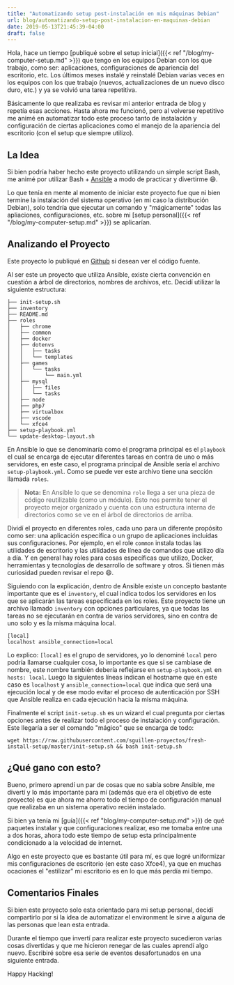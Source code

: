 ```yaml
---
title: "Automatizando setup post-instalación en mis máquinas Debian"
url: blog/automatizando-setup-post-instalacion-en-maquinas-debian
date: 2019-05-13T21:45:39-04:00
draft: false
---
```


Hola, hace un tiempo [publiqué sobre el setup inicial]({{< ref "/blog/my-computer-setup.md" >}}) que tengo en los equipos Debian con los que trabajo, como ser: aplicaciones, configuraciones de apariencia del escritorio, etc. Los últimos meses instalé y reinstalé Debian varias veces en los equipos con los que trabajo (nuevos, actualizaciones de un nuevo disco duro, etc.) y ya se volvió una tarea repetitiva.

Básicamente lo que realizaba es revisar mi anterior entrada de blog y repetía esas acciones. Hasta ahora me funcionó, pero al volverse repetitivo me animé en automatizar todo este proceso tanto de instalación y configuración de ciertas aplicaciones como el manejo de la apariencia del escritorio (con el setup que siempre utilizo).


## La Idea
Si bien podría haber hecho este proyecto utilizando un simple script Bash, me animé por utilizar Bash + [Ansible](https://docs.ansible.com/) a modo de practicar y divertirme :smile:.

Lo que tenía en mente al momento de iniciar este proyecto fue que ni bien termine la instalación del sistema operativo (en mi caso la distribución Debian), solo tendría que ejecutar un comando y "mágicamente" todas las apliaciones, configuraciones, etc. sobre mi [setup personal]({{< ref "/blog/my-computer-setup.md" >}}) se aplicarían.

## Analizando el Proyecto
Este proyecto lo publiqué en [Github](https://github.com/sguillen-proyectos/fresh-install-setup/) si desean ver el código fuente.

Al ser este un proyecto que utiliza Ansible, existe cierta convención en cuestión a árbol de directorios, nombres de archivos, etc. Decidí utilizar la siguiente estructura:

```
├── init-setup.sh
├── inventory
├── README.md
├── roles
│   ├── chrome
│   ├── common
│   ├── docker
│   ├── dotenvs
│   │   ├── tasks
│   │   └── templates
│   ├── games
│   │   └── tasks
│   │       └── main.yml
│   ├── mysql
│   │   ├── files
│   │   └── tasks
│   ├── node
│   ├── php7
│   ├── virtualbox
│   ├── vscode
│   └── xfce4
├── setup-playbook.yml
└── update-desktop-layout.sh
```

En Ansible lo que se denominaría como el programa principal es el `playbook` el cual se encarga de ejecutar diferentes tareas en contra de uno o más servidores, en este caso, el programa principal de Ansible sería el archivo `setup-playbook.yml`. Como se puede ver este archivo tiene una sección llamada `roles`.

> **Nota:** En Ansible lo que se denomina `role` llega a ser una pieza de código reutilizable (como un módulo). Esto nos permite tener el proyecto mejor organizado y cuenta con una estructura interna de directorios como se ve en el árbol de directorios de arriba.

Dividí el proyecto en diferentes roles, cada uno para un diferente propósito como ser: una aplicación específica o un grupo de aplicaciones incluidas sus configuraciones. Por ejemplo, en el role `common` instala todas las utilidades de escritorio y las utilidades de línea de comandos que utilizo día a día. Y en general hay roles para cosas específicas que utilizo, Docker, herramientas y tecnologías de desarrollo de software y otros. Si tienen más curiosidad pueden revisar el repo :smile:.

Siguiendo con la explicación, dentro de Ansible existe un concepto bastante importante que es el `inventory`, el cual indica todos los servidores en los que se aplicarán las tareas especificada en los roles. Este proyecto tiene un archivo llamado `inventory` con opciones particulares, ya que todas las tareas no se ejecutarán en contra de varios servidores, sino en contra de uno solo y es la misma máquina local.

```
[local]
localhost ansible_connection=local
```

Lo explico: `[local]` es el grupo de servidores, yo lo denominé `local` pero podría llamarse cualquier cosa, lo importante es que si se cambiase de nombre, este nombre también debería reflejarse en `setup-playbook.yml` en `hosts: local`. Luego la siguientes líneas indican el hostname que en este caso es `localhost` y `ansible_connection=local` que indica que será una ejecución local y de ese modo evitar el proceso de autenticación por SSH que Ansible realiza en cada ejecución hacia la misma máquina.

Finalmente el script `init-setup.sh` es un wizard el cual pregunta por ciertas opciones antes de realizar todo el proceso de instalación y configuración. Este llegaría a ser el comando "mágico" que se encarga de todo:

```
wget https://raw.githubusercontent.com/sguillen-proyectos/fresh-install-setup/master/init-setup.sh && bash init-setup.sh
```

## ¿Qué gano con esto?
Bueno, primero aprendí un par de cosas que no sabía sobre Ansible, me divertí y lo más importante para mí (además que era el objetivo de este proyecto) es que ahora me ahorro todo el tiempo de configuración manual que realizaba en un sistema operativo recién instalado.

Si bien ya tenía mi [guía]({{< ref "blog/my-computer-setup.md" >}}) de qué paquetes instalar y que configuraciones realizar, eso me tomaba entre una a dos horas, ahora todo este tiempo de setup esta principalmente condicionado a la velocidad de internet.

Algo en este proyecto que es bastante útil para mí, es que logré uniformizar mis configuraciones de escritorio (en este caso Xfce4), ya que en muchas ocaciones el "estilizar" mi escritorio es en lo que más perdía mi tiempo.

## Comentarios Finales
Si bien este proyecto solo esta orientado para mi setup personal, decidí compartirlo por si la idea de automatizar el environment le sirve a alguna de las personas que lean esta entrada.

Durante el tiempo que invertí para realizar este proyecto sucedieron varias cosas divertidas y que me hicieron renegar de las cuales aprendí algo nuevo. Escribiré sobre esa serie de eventos desafortunados en una siguiente entrada.

Happy Hacking!
